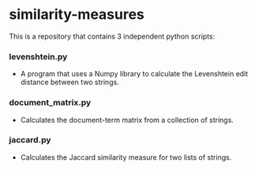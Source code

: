 # similarity-measures

This is a repository that contains 3 independent python scripts:
### levenshtein.py
  - A program that uses a Numpy library to calculate the Levenshtein edit distance between two strings.
### document_matrix.py
  - Calculates the document-term matrix from a collection of strings.
### jaccard.py
  - Calculates the Jaccard similarity measure for two lists of strings.
